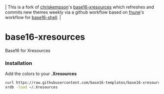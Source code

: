 | This is a fork of [chriskempson](https://github.com/chriskempson)'s [base16-xresources](https://github.com/base16-templates/base16-xresources) which refreshes and commits new themes weekly via a github workflow based on [fnune](https://github.com/fnune)'s workflow for [base16-shell](https://github.com/fnune/base16-shell). |

base16-xresources
=================

Base16 for Xresources

### Installation
Add the colors to your **.Xresources**
```bash
curl https://raw.githubusercontent.com/base16-templates/base16-xresources/master/xresources/base16-default-dark-256.Xresources >> ~/.Xresources
xrdb -load ~/.Xresources
```
